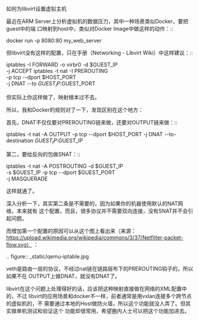     
如何为libvirt设置虚拟主机

最近在ARM Server上分析虚拟机的数据压力，其中一种场景类似Docker，要把guest中的端
口映射到host中，类似对Docker Image中做这样的动作：::

  docker run -p 8080:80 my_web_server

但libvirt没有这样的配置，只在手册（Networking - Libvirt Wiki）中这样建议：::

  iptables -I FORWARD -o virbr0 -d  $GUEST_IP \
  -j ACCEPT iptables -t nat -I PREROUTING \
  -p tcp --dport $HOST_PORT \
  -j DNAT --to $GUEST_IP:$GUEST_PORT

但实际上你这样做了，映射根本过不去。

所以，我和Docker的规则对了一下，发现区别在这个地方：

首先，DNAT不仅仅要对PREROUTING链来做，还要对OUTPUT链来做：::

  iptables -t nat -A OUTPUT -p tcp --dport $HOST_PORT 
  -j DNAT --to-destination $GUEST_IP:$GUEST_IP

第二，要给反向的包做SNAT：::

  iptables -t nat -A POSTROUTING -d $GUEST_IP \
  -s $GUEST_IP -p tcp --dport $GUEST_PORT \
  -j MASQUERADE

这样就通了。

深入分析一下，其实第二条是不需要的，因为如果你的机器使用默认的NAT网络，本来就有
这个配置，而且，很多协议并不需要双向连接，没有SNAT并不会引起问题。
  
而增加第一个配置的原因可以从这个图上看出来（来源：
https://upload.wikimedia.org/wikipedia/commons/3/37/Netfilter-packet-flow.svg）
：

  .. figure:: _static/qemu-iptable.jpg

veth是路由一层的协议，不经过nat链在链路层布下的PREROUTING钩子的，所以如果不在
OUTPUT上做DNAT，就没有DNAT了。
  
libvirt在这个问题上处理得好的话，应该把这种映射直接做在网络的XML配置中的，不过
libvirt的应用场景和docker不一样，前者通常是用vxlan连接多个跨节点的虚拟机的，不
需要通过本地的Host做防火墙，所以这个功能就没人弄了。但其实做单机测试和验证这个
功能却很常用，希望圈内人士可以把这个功能加进去。
